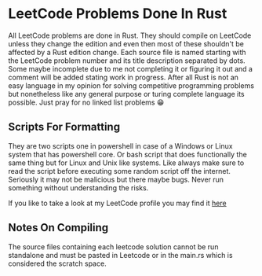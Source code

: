 # LeetCode Problems Done In Rust

All LeetCode problems are done in Rust. They should compile on LeetCode unless they change the edition and even then most of these shouldn't be affected by a Rust edition change. Each source file is named starting with the LeetCode problem number and its title description separated by dots. Some maybe incomplete due to me not completing it or figuring it out and a comment will be added stating work in progress. After all Rust is not an easy language in my opinion for solving competitive programming problems but nonetheless like any general purpose or turing complete language its possible. Just pray for no linked list problems 😁

## Scripts For Formatting

They are two scripts one in powershell in case of a Windows or Linux system that has powershell core. Or bash script that does functionally the same thing but for Linux and Unix like systems. Like always make sure to read the script before executing some random script off the internet. Seriously it may not be malicious but there maybe bugs. Never run something without understanding the risks.


If you like to take a look at my LeetCode profile you may find it [here](https://leetcode.com/dlope073/)


## Notes On Compiling

The source files containing each leetcode solution cannot be run standalone and must be pasted in Leetcode or in the main.rs which is considered the scratch space. 


